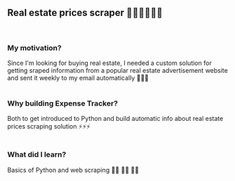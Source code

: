 <h2>Real estate prices scraper ✌🏻✌🏾✌🏻</h2>
<br />

<h3>My motivation?</h3>

Since I'm looking for buying real estate, I needed a custom solution for getting sraped information from a popular real estate advertisement website and sent it weekly to my email automatically 🏡🏡🏡 <br />
<br />


<h3>Why building Expense Tracker?</h3>

Both to get introduced to Python and build automatic info about real estate prices scraping solution ⚡️⚡️⚡️<br />
<br />


<h3>What did I learn?</h3>

Basics of Python and web scraping 🏄🏼‍ 🏄🏼‍ 🏄🏼‍ <br />
<br />
